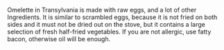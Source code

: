 Omelette in Transylvania is made with raw eggs, and a lot of other Ingredients. It is similar to scrambled eggs, because it is not fried on both sides and it must not be dried out on the stove, but it contains a large selection of fresh half-fried vegetables. If you are not allergic, use fatty bacon, otherwise oil will be enough.